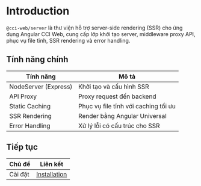 # Introduction

`@cci-web/server` là thư viện hỗ trợ server-side rendering (SSR) cho ứng dụng Angular CCI Web, cung cấp lớp khởi tạo server, middleware proxy API, phục vụ file tĩnh, SSR rendering và error handling.

## Tính năng chính

| Tính năng            | Mô tả                                |
| -------------------- | ------------------------------------ |
| NodeServer (Express) | Khởi tạo và cấu hình SSR             |
| API Proxy            | Proxy request đến backend            |
| Static Caching       | Phục vụ file tĩnh với caching tối ưu |
| SSR Rendering        | Render bằng Angular Universal        |
| Error Handling       | Xử lý lỗi có cấu trúc cho SSR        |

## Tiếp tục

| Chủ đề  | Liên kết                          |
| ------- | --------------------------------- |
| Cài đặt | [Installation](./installation.md) |
